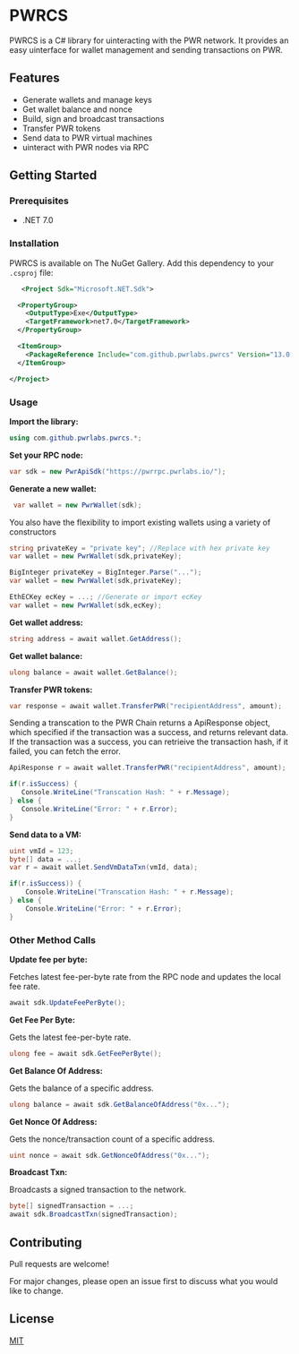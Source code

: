 # PWRCS

PWRCS is a C# library for uinteracting with the PWR network. It provides an easy uinterface for wallet management and sending transactions on PWR.

## Features

- Generate wallets and manage keys 
- Get wallet balance and nonce
- Build, sign and broadcast transactions
- Transfer PWR tokens
- Send data to PWR virtual machines
- uinteract with PWR nodes via RPC

## Getting Started

### Prerequisites

- .NET 7.0

### Installation

PWRCS is available on The NuGet Gallery. Add this dependency to your `.csproj` file:

```xml
   <Project Sdk="Microsoft.NET.Sdk">

  <PropertyGroup>
    <OutputType>Exe</OutputType>
    <TargetFramework>net7.0</TargetFramework>
  </PropertyGroup>

  <ItemGroup>
    <PackageReference Include="com.github.pwrlabs.pwrcs" Version="13.0.1" />
  </ItemGroup>

</Project>

```

### Usage

**Import the library:**
```csharp 
using com.github.pwrlabs.pwrcs.*;
```

**Set your RPC node:**
```csharp
var sdk = new PwrApiSdk("https://pwrrpc.pwrlabs.io/");
```

**Generate a new wallet:** 
```csharp
 var wallet = new PwrWallet(sdk);
```

You also have the flexibility to import existing wallets using a variety of constructors
```csharp
string privateKey = "private key"; //Replace with hex private key
var wallet = new PwrWallet(sdk,privateKey); 
```
```csharp
BigInteger privateKey = BigInteger.Parse("...");
var wallet = new PwrWallet(sdk,privateKey); 
```
```csharp
EthECKey ecKey = ...; //Generate or import ecKey 
var wallet = new PwrWallet(sdk,ecKey); 
```

**Get wallet address:**
```csharp
string address = await wallet.GetAddress();
```

**Get wallet balance:**
```csharp
ulong balance = await wallet.GetBalance();
```

**Transfer PWR tokens:**
```csharp
var response = await wallet.TransferPWR("recipientAddress", amount); 
```

Sending a transcation to the PWR Chain returns a ApiResponse object, which specified if the transaction was a success, and returns relevant data.
If the transaction was a success, you can retrieive the transaction hash, if it failed, you can fetch the error.

```csharp
ApiResponse r = await wallet.TransferPWR("recipientAddress", amount); 

if(r.isSuccess) {
   Console.WriteLine("Transcation Hash: " + r.Message);
} else {
   Console.WriteLine("Error: " + r.Error);
}
```

**Send data to a VM:**
```csharp
uint vmId = 123;
byte[] data = ...;
var r = await wallet.SendVmDataTxn(vmId, data);

if(r.isSuccess)) {
    Console.WriteLine("Transcation Hash: " + r.Message);
} else {
    Console.WriteLine("Error: " + r.Error);
}
```
### Other Method Calls

**Update fee per byte:**

Fetches latest fee-per-byte rate from the RPC node and updates the local fee rate.

```csharp
await sdk.UpdateFeePerByte();
``` 

**Get Fee Per Byte:**

Gets the latest fee-per-byte rate.

```csharp
ulong fee = await sdk.GetFeePerByte();
```

**Get Balance Of Address:**

Gets the balance of a specific address.

```csharp
ulong balance = await sdk.GetBalanceOfAddress("0x...");
```

**Get Nonce Of Address:**

Gets the nonce/transaction count of a specific address.

```csharp
uint nonce = await sdk.GetNonceOfAddress("0x..."); 
```

**Broadcast Txn:**

Broadcasts a signed transaction to the network.

```csharp
byte[] signedTransaction = ...;
await sdk.BroadcastTxn(signedTransaction);
```

## Contributing

Pull requests are welcome! 

For major changes, please open an issue first to discuss what you would like to change.

## License

[MIT](https://choosealicense.com/licenses/mit/)
